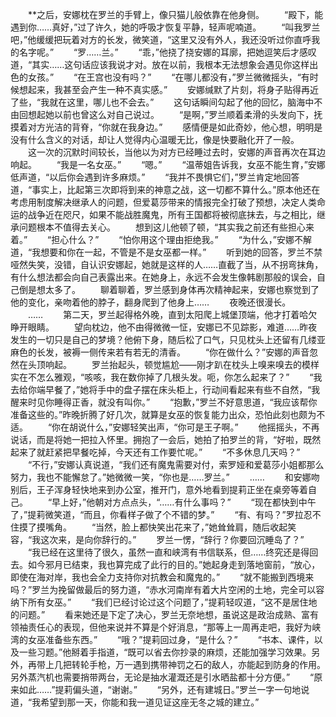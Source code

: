 　　**之后，安娜枕在罗兰的手臂上，像只猫儿般依靠在他身侧。
　　“殿下，能遇到你……真好，”过了许久，她的呼吸才恢复平静，轻声呢喃道。
　　“叫我罗兰吧，”他缓缓把玩着对方的长发，微笑道，“这里又没有外人，我还没听过你直呼我的名字呢。”
　　“罗……兰。”
　　“乖，”他挠了挠安娜的耳廓，把她逗笑后才感叹道，“其实……这句话应该我说才对。放在以前，我根本无法想象会遇见你这样出色的女孩。”
　　“在王宫也没有吗？”
　　“在哪儿都没有，”罗兰微微摇头，“有时候想起来，我甚至会产生一种不真实感。”
　　安娜缄默了片刻，将身子贴得再近了些，“我就在这里，哪儿也不会去。”
　　这句话瞬间勾起了他的回忆，脑海中不由回想起她以前也曾这么对自己说过。
　　“是啊，”罗兰顺着柔滑的头发向下，抚摸着对方光洁的背脊，“你就在我身边。”
　　感情便是如此奇妙，他心想，明明是没有什么含义的对话，却让人觉得内心温暖无比，像是快要融化开了一般。
　　这一次的沉默时间较长，当他以为对方已经睡过去时，安娜的声音再次在耳边响起。
　　“我是一名女巫。”
　　“嗯。”
　　“温蒂姐告诉我，女巫不能生育，”安娜低声道，“以后你会遇到许多麻烦。”
　　“我并不畏惧它们，”罗兰肯定地回答道，“事实上，比起第三次即将到来的神意之战，这一切都不算什么。”原本他还在考虑用制度解决继承人的问题，但爱葛莎带来的情报完全打破了预想，决定人类命运的战争近在咫尺，如果不能战胜魔鬼，所有王国都将被彻底抹去，与之相比，继承问题根本不值得去关心。
　　想到这儿他顿了顿，“其实我之前还有些担心来着。”
　　“担心什么？”
　　“怕你用这个理由拒绝我。”
　　“为什么，”安娜不解道，“我想要和你在一起，不管是不是女巫都一样。”
　　听到她的回答，罗兰不禁哑然失笑，没错，自认识安娜起，她就是这样的人……直截了当，从不拐弯抹角，有什么想法都会向自己表露出来。在她身上，永远不会发生像韩剧那般的误会，自己倒是想太多了。
　　聊着聊着，罗兰感到身体再次精神起来，安娜也察觉到了他的变化，亲吻着他的脖子，翻身爬到了他身上……
　　夜晚还很漫长。
　　……
　　第二天，罗兰起得格外晚，直到太阳爬上城堡顶端，他才打着哈欠睁开眼睛。
　　望向枕边，他不由得微微一怔，安娜已不见踪影，难道……昨夜发生的一切只是自己的梦境？他俯下身，随后松了口气，只见枕头上还留有几缕亚麻色的长发，被褥一侧传来若有若无的清香。
　　“你在做什么？”安娜的声音忽然在头顶响起。
　　罗兰抬起头，顿觉尴尬——刚才趴在枕头上嗅来嗅去的模样实在不怎么雅观，“咳咳，我在数你掉了几根头发。呃，你怎么起来了？”
　　“我去给你端早餐了，”她将手中的盘子摆在床头柜上，行动间看起来有些不自然，“我醒来时见你睡得正香，就没有叫你。”
　　“抱歉，”罗兰不好意思道，“我应该帮你准备这些的。”昨晚折腾了好几次，就算是女巫的恢复能力出众，恐怕此刻也颇为不适。
　　“你在胡说什么，”安娜轻笑出声，“你可是王子啊。”
　　他摇摇头，不再说话，而是将她一把拉入怀里。拥抱了一会后，她拍了拍罗兰的背，“好啦，既然起来了就赶紧把早餐吃掉，今天还有工作要忙呢。”
　　“不多休息几天吗？”
　　“不行，”安娜认真说道，“我们还有魔鬼需要对付，索罗娅和爱葛莎小姐都那么努力，我也不能懈怠了。”她微微一笑，“你也是……罗兰。”
　　……
　　和安娜吻别后，王子浑身轻快地来到办公室，推开门，意外地看到提莉正坐在桌旁等着自己。
　　“早上好，”他朝对方点点头，“……有什么事吗？”
　　“现在都快到中午了，”提莉微笑道，“而且，你看样子做了个不错的梦。”
　　“有、有吗？”罗拉忍不住摸了摸嘴角。
　　“当然，脸上都快笑出花来了，”她耸耸肩，随后收起笑容，“我这次来，是向你辞行的。”
　　罗兰一愣，“辞行？你要回沉睡岛了？”
　　“我已经在这里待了很久，虽然一直和峡湾有书信联系，但……终究还是得回去。如今邪月已结束，我也算完成了此行的目的。”她起身走到落地窗前，“放心，即使在海对岸，我也会全力支持你对抗教会和魔鬼的。”
　　“就不能搬到西境来吗？”罗兰为挽留做最后的努力道，“赤水河南岸有着大片空闲的土地，完全可以容纳下所有女巫。”
　　“我们已经讨论过这个问题了，”提莉轻叹道，“这不是居住地的问题。”
　　看来她还是下定了决心，罗兰无奈地想，虽说这是政治成熟、富有领袖责任心的表现，但他来说并不算是个好消息，“那等上一周再走吧，我好为峡湾的女巫准备些东西。”
　　“哦？”提莉回过身，“是什么？”
　　“书本、课件，以及一些习题。”他掰着手指道，“既可以省去你抄录的麻烦，还能加强学习效果。另外，再带上几把转轮手枪，万一遇到携带神罚之石的敌人，亦能起到防身的作用。另外蒸汽机也需要捎带两台，无论是抽水灌溉还是引水晒盐都十分方便。”
　　“原来如此……”提莉偏头道，“谢谢。”
　　“另外，还有建城日。”罗兰一字一句地说道，“我希望到那一天，你能和我一道见证这座无冬之城的建立。”